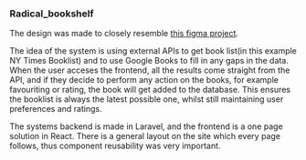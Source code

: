 ### Radical_bookshelf

The design was made to closely resemble [this figma project](https://www.figma.com/file/njAFSP4TeuSzrU2hTdvUm3/Dev-Challenge?type=design&node-id=0-1&mode=design).

The idea of the system is using external APIs to get book list(in this example NY Times Booklist) and to use Google Books to fill in any gaps in the data. When the user acceses the frontend, all the results come straight from the API, and if they decide to perform any action on the books, for example favouriting or rating, the book will get added to the database. This ensures the booklist is always the latest possible one, whilst still maintaining user preferences and ratings.

The systems backend is made in Laravel, and the frontend is a one page solution in React. There is a general layout on the site which every page follows, thus component reusability was very important.
